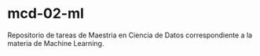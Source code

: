 # mcd-02-ml
Repositorio de tareas de Maestria en Ciencia de Datos correspondiente a la materia de Machine Learning.
